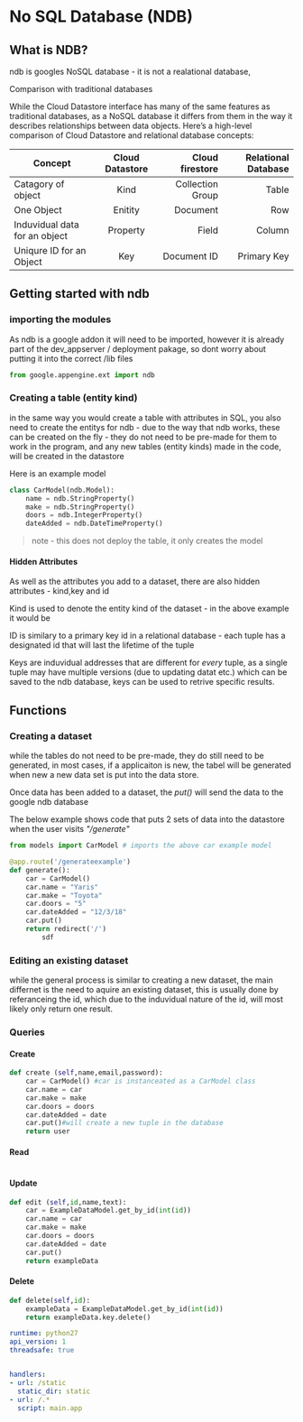 # No SQL Database (NDB)

## What is NDB?

ndb is googles NoSQL database - it is not a realational database, 

Comparison with traditional databases

While the Cloud Datastore interface has many of the same features as traditional databases, as a NoSQL database it differs from them in the way it describes relationships between data objects. Here’s a high-level comparison of Cloud Datastore and relational database concepts:


| Concept                          | Cloud Datastore  | Cloud firestore  | Relational Database |
| -------------------------------  |:----------------:| ----------------:|--------------------:|
| Catagory of object               | Kind             | Collection Group | Table               |
| One Object                       | Enitity          | Document         | Row                 |
| Induvidual data for an object    | Property         | Field            | Column              |
| Uniqure ID for an Object         | Key              | Document ID      | Primary Key         |


## Getting started with ndb 

### importing the modules 
As ndb is a google addon it will need to be imported, however it is already part of the dev_appserver / deployment pakage, so dont worry about putting it into the correct /lib files

```python
from google.appengine.ext import ndb
```

### Creating a table (entity kind) 

in the same way you would create a table with attributes in SQL, you also need to create the entitys for ndb - due to the way that ndb works, these can be created on the fly - they do not need to be pre-made for them to work in the program, and any new tables (entity kinds) made in the code, will be created in the datastore 

Here is an example model
```python
class CarModel(ndb.Model):
    name = ndb.StringProperty()
    make = ndb.StringProperty()
    doors = ndb.IntegerProperty()
    dateAdded = ndb.DateTimeProperty()

```
> note - this does not deploy the table, it only creates the model

#### Hidden Attributes

As well as the attributes you add to a dataset, there are also  hidden attributes - kind,key and id

Kind is used to denote the entity kind of the dataset - in the above example it would be 

ID is similary to a primary key id in a relational database - each tuple has a designated id that will last the lifetime of the tuple 

Keys are induvidual addresses that are different for *every* tuple, as a single tuple may have multiple versions (due to updating datat etc.) which can be saved to the ndb database, keys can be used to retrive specific results. 


## Functions

### Creating a dataset
while the tables do not need to be pre-made, they do still need to be generated, in most cases, if a applicaiton is new, the tabel will be generated when new a new data set is put into the data store.

Once data has been added to a dataset, the *put()* will send the data to the google ndb database 

The below example shows code that puts 2 sets of data into the datastore when the user visits *"/generate"*

```python
from models import CarModel # imports the above car example model

@app.route('/generateexample')
def generate():
    car = CarModel() 
    car.name = "Yaris" 
    car.make = "Toyota"
    car.doors = "5"
    car.dateAdded = "12/3/18"
    car.put()
    return redirect('/')
        sdf
```

### Editing an existing dataset 
while the general process is similar to creating a new dataset, the main differnet is the need to aquire an existing dataset, this is usually done by referanceing the id, which due to the induvidual nature of the id, will most likely only return one result.

### Queries 






#### Create 
```python
def create (self,name,email,password):
    car = CarModel() #car is instanceated as a CarModel class 
    car.name = car 
    car.make = make
    car.doors = doors 
    car.dateAdded = date
    car.put()#will create a new tuple in the database 
    return user
```
#### Read 
```python

```

#### Update
```python
def edit (self,id,name,text):
    car = ExampleDataModel.get_by_id(int(id)) 
    car.name = car 
    car.make = make
    car.doors = doors 
    car.dateAdded = date
    car.put()
    return exampleData
```

#### Delete
```python
def delete(self,id):
    exampleData = ExampleDataModel.get_by_id(int(id))
    return exampleData.key.delete()
```



```yaml
runtime: python27
api_version: 1
threadsafe: true


handlers:
- url: /static
  static_dir: static
- url: /.*
  script: main.app

```